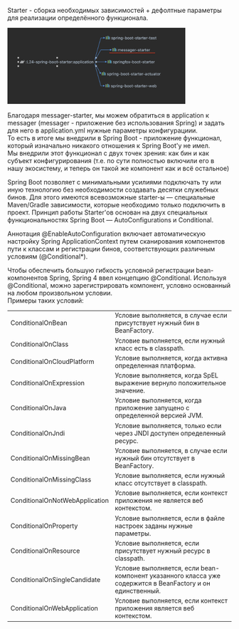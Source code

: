 Starter - сборка необходимых зависимостей + дефолтные параметры для реализации определённого функционала.

<img alt="dependencies" src="readme/dependencies-diagram.png" width="400">

Благодаря messager-starter, мы можем обратиться в application к messager (messager - приложение без использования Spring) и задать для него в application.yml нужные параметры конфигурациии.  
То есть в итоге мы внедрили в Spring Boot - приложение функционал, который изначально никакого отношения к Spring Boot'у не имел.  
Мы внедрили этот функционал с двух точек зрения: как бин и как субъект конфигурирования (т.е. по сути полностью включили его в нашу экосистему, и теперь он такой же компонент как и всё остальное)


Spring Boot позволяет с минимальными усилиями подключать ту или иную технологию без необходимости создавать десятки служебных бинов. 
Для этого имеются всевозможные starter-ы — специальные Maven/Gradle зависимости, которые необходимо только подключить в проект.
Принцип работы Starter'ов основан на двух специальных функциональностях Spring Boot — AutoConfigurations и Conditional.

Аннотация @EnableAutoConfiguration включает автоматическую настройку Spring ApplicationContext путем сканирования компонентов пути к классам и регистрации бинов, соответствующих различным условиям (@Conditional*).

Чтобы обеспечить большую гибкость условной регистрации bean-компонентов Spring, Spring 4 ввел концепцию @Conditional. Используя @Conditional, можно зарегистрировать компонент, условно основанный на любом произвольном условии.  
Примеры таких условий:  

|                                	|                                                                                                             	|
|--------------------------------	|------------------------------------------------------------------------------------------------------------	|
| ConditionalOnBean              	| Условие выполняется, в случае если присутствует нужный бин в BeanFactory.                                     |
| ConditionalOnClass             	| Условие выполняется, если нужный класс есть в classpath.                                                   	|
| ConditionalOnCloudPlatform     	| Условие выполняется, когда активна определенная платформа.                                                 	|
| ConditionalOnExpression        	| Условие выполняется, когда SpEL выражение вернуло положительное значение.                                  	|
| ConditionalOnJava              	| Условие выполняется, когда приложение запущено с определенной версией JVM.                                 	|
| ConditionalOnJndi              	| Условие выполняется, только если через JNDI доступен определенный ресурс.                                  	|
| ConditionalOnMissingBean       	| Условие выполняется, в случае если нужный бин отсутствует в BeanFactory.                                   	|
| ConditionalOnMissingClass      	| Условие выполняется, если нужный класс отсутствует в classpath.                                            	|
| ConditionalOnNotWebApplication 	| Условие выполняется, если контекст приложения не является веб контекстом.                                  	|
| ConditionalOnProperty          	| Условие выполняется, если в файле настроек заданы нужные параметры.                                        	|
| ConditionalOnResource          	| Условие выполняется, если присутствует нужный ресурс в classpath.                                          	|
| ConditionalOnSingleCandidate   	| Условие выполняется, если bean-компонент указанного класса уже содержится в BeanFactory и он единственный. 	|
| ConditionalOnWebApplication    	| Условие выполняется, если контекст приложения является веб контекстом.                                     	|